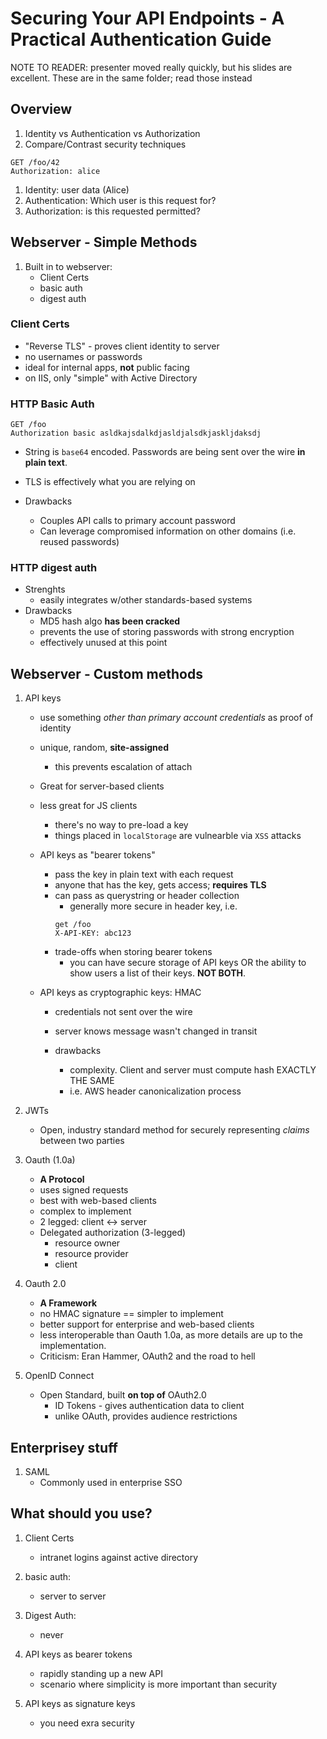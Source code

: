 # Securing Your API Endpoints - A Practical Authentication Guide
NOTE TO READER:  presenter moved really quickly, but his slides are excellent.  These are in the same folder; read those instead

## Overview
1. Identity vs Authentication vs Authorization
1. Compare/Contrast security techniques

```
GET /foo/42
Authorization: alice
```
1. Identity: user data (Alice)
1. Authentication: Which user is this request for?
1. Authorization: is this requested permitted?


## Webserver - Simple Methods
1. Built in to webserver:
    - Client Certs
    - basic auth
    - digest auth

### Client Certs
- "Reverse TLS" - proves client identity to server
- no usernames or passwords
- ideal for internal apps, **not** public facing
- on IIS, only "simple" with Active Directory

### HTTP Basic Auth
```
GET /foo
Authorization basic asldkajsdalkdjasldjalsdkjaskljdaksdj
```
- String is `base64` encoded.  Passwords are being sent over the wire **in plain text**.
- TLS is effectively what you are relying on

- Drawbacks
    - Couples API calls to primary account password
    - Can leverage compromised information on other domains (i.e. reused passwords)

### HTTP digest auth
- Strenghts
    - easily integrates w/other standards-based systems
- Drawbacks
    - MD5 hash algo **has been cracked**
    - prevents the use of storing passwords with strong encryption
    - effectively unused at this point

## Webserver - Custom methods

1. API keys
    - use something *other than primary account credentials* as proof of identity
    - unique, random, **site-assigned**
        - this prevents escalation of attach
    - Great for server-based clients
    - less great for JS clients
        - there's no way to pre-load a key
        - things placed in `localStorage` are vulnearble via `XSS` attacks     
    - API keys as "bearer tokens"
        - pass the key in plain text with each request
        - anyone that has the key, gets access; **requires TLS**
        - can pass as querystring or header collection
            - generally more secure in header key, i.e.
            ```
            get /foo
            X-API-KEY: abc123
            ```
        - trade-offs when storing bearer tokens
            - you can have secure storage of API keys OR the ability to show users a list of their keys.  **NOT BOTH**.
    
    - API keys as cryptographic keys: HMAC
        - credentials not sent over the wire
        - server knows message wasn't changed in transit

        - drawbacks
            - complexity.  Client and server must compute hash EXACTLY THE SAME
            - i.e. AWS header canonicalization process
    
1. JWTs
    - Open, industry standard method for securely representing _claims_ between two parties

1. Oauth (1.0a)
    - **A Protocol**
    - uses signed requests
    - best with web-based clients
    - complex to implement
    - 2 legged: client <-> server
    - Delegated authorization (3-legged)
        - resource owner
        - resource provider
        - client

1. Oauth 2.0
    - **A Framework**
    - no HMAC signature == simpler to implement
    - better support for enterprise and web-based clients
    - less interoperable than Oauth 1.0a, as more details are up to the implementation.
    - Criticism: Eran Hammer, OAuth2 and the road to hell

1. OpenID Connect
    - Open Standard, built **on top of** OAuth2.0
        - ID Tokens - gives authentication data to client
        - unlike OAuth, provides audience restrictions

## Enterprisey stuff
1. SAML
    - Commonly used in enterprise SSO

## What should you use?
1. Client Certs
    - intranet logins against active directory
1. basic auth:
    - server to server

1. Digest Auth:
    - never
1. API keys as bearer tokens
    - rapidly standing up a new API
    - scenario where simplicity is more important than security
1. API keys as signature keys
    - you need exra security
